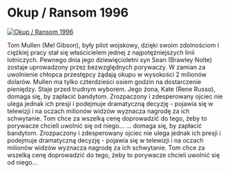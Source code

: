 Okup / Ransom 1996 
=============
[![Okup / Ransom 1996 ](http://vidos.pl/images/player.gif)](http://vidos.pl/okup-ransom-1996)

 Tom Mullen (Mel Gibson), były pilot wojskowy, dzięki swoim zdolnościom i ciężkiej pracy stał się właścicielem jednej z najpotężniejszych linii lotniczych. Pewnego dnia jego dziewięcioletni syn Sean (Brawley Nolte) zostaje uprowadzony przez bezwzględnych porywaczy. W zamian za uwolnienie chłopca przestępcy żądają okupu w wysokości 2 milionów dolarów. Mullen ma tylko czterdzieści osiem godzin na dostarczenie pieniędzy. Staje przed trudnym wyborem. Jego żona, Kate (Rene Russo), domaga się, by zapłacić bandytom. Zrozpaczony i zdesperowany ojciec nie ulega jednak ich presji i podejmuje dramatyczną decyzję - pojawia się w telewizji i na oczach milionów widzów wyznacza nagrodę za ich schwytanie. Tom chce za wszelką cenę doprowadzić do tego, żeby to porywacze chcieli uwolnić się od niego...  ... domaga się, by zapłacić bandytom. Zrozpaczony i zdesperowany ojciec nie ulega jednak ich presji i podejmuje dramatyczną decyzję - pojawia się w telewizji i na oczach milionów widzów wyznacza nagrodę za ich schwytanie. Tom chce za wszelką cenę doprowadzić do tego, żeby to porywacze chcieli uwolnić się od niego...
